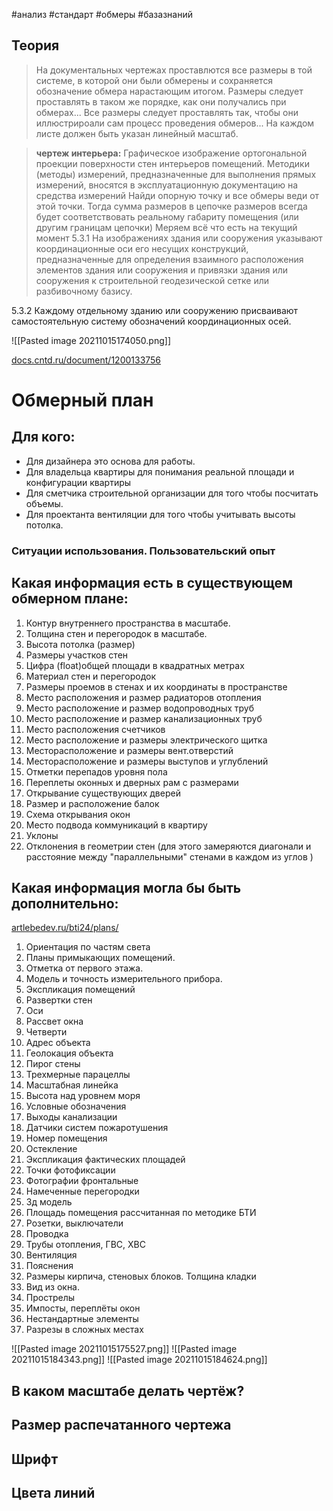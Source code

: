 #анализ 
#стандарт 
#обмеры 
#базазнаний

## Теория
>На документальных чертежах проставлются все размеры в той системе, в которой они были обмерены и сохраняется обозначение обмера нарастающим итогом. Размеры следует проставлять в таком же порядке, как они получались при обмерах... Все размеры следует проставлять так, чтобы они иллюстрироали сам процесс проведения обмеров... На каждом листе должен быть указан линейный масштаб.

>**чертеж интерьера:** Графическое изображение ортогональной проекции поверхности стен интерьеров помещений.
>Методики (методы) измерений, предназначенные для выполнения прямых измерений, вносятся в эксплуатационную документацию на средства измерений
>Найди опорную точку и все обмеры веди от этой точки. Тогда сумма размеров в цепочке размеров всегда будет соответствовать реальному габариту помещения (или другим границам цепочки)
>Меряем всё что есть на текущий момент
>5.3.1 На изображениях здания или сооружения указывают координационные оси его несущих конструкций, предназначенные для определения взаимного расположения элементов здания или сооружения и привязки здания или сооружения к строительной геодезической сетке или разбивочному базису.

5.3.2 Каждому отдельному зданию или сооружению присваивают самостоятельную систему обозначений координационных осей.

![[Pasted image 20211015174050.png]]

[docs.cntd.ru/document/1200133756](https://docs.cntd.ru/document/1200133756)
# Обмерный план

## Для кого:
- Для дизайнера это основа для работы. 
- Для владельца квартиры для понимания реальной площади и конфигурации квартиры
- Для сметчика строительной организации для того чтобы посчитать объемы.
- Для проектанта вентиляции для того чтобы учитывать высоты потолка.

### Ситуации использования. Пользовательский опыт

## Какая информация есть в существующем обмерном плане:
1. Контур внутреннего пространства в масштабе.
2. Толщина стен и перегородок в масштабе.
3. Высота потолка (размер)
4. Размеры участков стен
5. Цифра (float)общей площади в квадратных метрах
6. Материал стен и перегородок
7. Размеры проемов в стенах и их координаты в пространстве
8. Место расположения и размер радиаторов отопления
9. Место расположение и размер водопроводных труб
10. Место расположение и размер канализационных труб
11. Место расположения счетчиков
12. Место расположение и размеры электрического щитка
13. Месторасположение и размеры вент.отверстий
14. Месторасположение и размеры выступов и углублений
15. Отметки перепадов уровня пола
16. Переплеты оконных и дверных рам с размерами
17. Открывание существующих дверей
18. Размер и расположение балок
19. Схема открывания окон
20. Место подвода коммуникаций в квартиру
21. Уклоны
22. Отклонения в геометрии стен (для этого замеряются диагонали и расстояние между "параллельными" стенами в каждом из углов )

## Какая информация могла бы быть дополнительно:
[artlebedev.ru/bti24/plans/](https://www.artlebedev.ru/bti24/plans/)
1. Ориентация по частям света
2. Планы примыкающих помещений.
3. Отметка от первого этажа.
4. Модель и точность измерительного прибора.
5. Экспликация помещений
6. Развертки стен
7. Оси
8. Рассвет окна
9. Четверти
10. Адрес объекта
11. Геолокация объекта
12. Пирог стены
13. Трехмерные парацеллы
14. Масштабная линейка
15. Высота над уровнем моря
16. Условные обозначения
17. Выходы канализации
18. Датчики систем пожаротушения
19. Номер помещения
20. Остекление
21. Экспликация фактических площадей 
22. Точки фотофиксации
23. Фотографии фронтальные
24. Намеченные перегородки
25. 3д модель
26. Площадь помещения рассчитанная по методике БТИ
27. Розетки, выключатели
28. Проводка
29. Трубы отопления, ГВС, ХВС
30. Вентиляция
31. Пояснения
32. Размеры кирпича, стеновых блоков. Толщина кладки
33. Вид из окна.
34. Прострелы
35. Импосты, переплёты окон
36. Нестандартные элементы
37. Разрезы в сложных местах


![[Pasted image 20211015175527.png]]
![[Pasted image 20211015184343.png]]
![[Pasted image 20211015184624.png]]

## В каком масштабе делать чертёж?

## Размер распечатанного чертежа

## Шрифт

## Цвета линий

